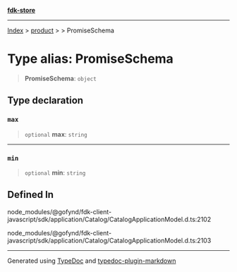 [**fdk-store**](../../../README.md)
***

[Index](../../../API.md) > [product](../../README.md) > [<internal>](../README.md) > PromiseSchema

# Type alias: PromiseSchema

> **PromiseSchema**: `object`

## Type declaration

### `max`

> `optional` **max**: `string`

***

### `min`

> `optional` **min**: `string`

## Defined In

node\_modules/@gofynd/fdk-client-javascript/sdk/application/Catalog/CatalogApplicationModel.d.ts:2102

node\_modules/@gofynd/fdk-client-javascript/sdk/application/Catalog/CatalogApplicationModel.d.ts:2103

***
Generated using [TypeDoc](https://typedoc.org/) and [typedoc-plugin-markdown](https://www.npmjs.com/package/typedoc-plugin-markdown)
